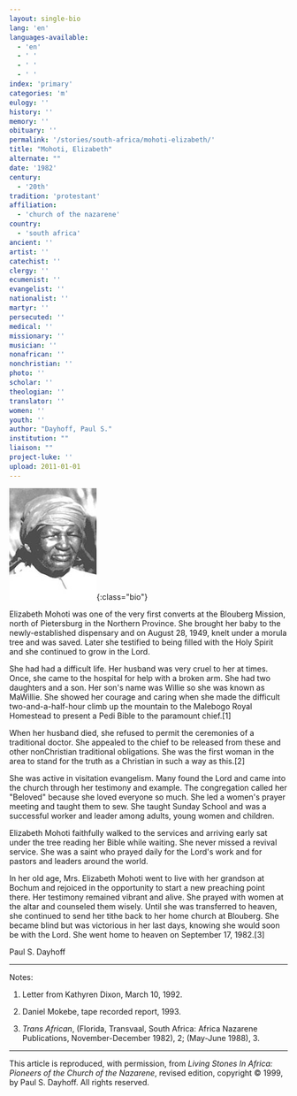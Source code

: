 ```yaml
---
layout: single-bio
lang: 'en'
languages-available:
  - 'en'
  - ' '
  - ' '
  - ' '
index: 'primary'
categories: 'm'
eulogy: ''
history: ''
memory: ''
obituary: ''
permalink: '/stories/south-africa/mohoti-elizabeth/'
title: "Mohoti, Elizabeth"
alternate: ""
date: '1982'
century:
  - '20th'
tradition: 'protestant'
affiliation:
  - 'church of the nazarene'
country:
  - 'south africa'
ancient: ''
artist: ''
catechist: ''
clergy: ''
ecumenist: ''
evangelist: ''
nationalist: ''
martyr: ''
persecuted: ''
medical: ''
missionary: ''
musician: ''
nonafrican: ''
nonchristian: ''
photo: ''
scholar: ''
theologian: ''
translator: ''
women: ''
youth: ''
author: "Dayhoff, Paul S."
institution: ""
liaison: ""
project-luke: ''
upload: 2011-01-01
---
```


![Elizabeth Mohoti](/images/bio-pics/southafrica/mohoti-elizabeth/mohoti_elizabeth.jpg){:class="bio"}

Elizabeth Mohoti was one of the very first converts at the Blouberg Mission, north of Pietersburg in the Northern Province.  She brought her baby to the newly-established dispensary and on August 28, 1949, knelt under a morula tree and was saved.  Later she testified to being filled with the Holy Spirit and she continued to grow in the Lord.

She had had a difficult life.  Her husband was very cruel to her at times.  Once, she came to the hospital for help with a broken arm.  She had two daughters and a son.  Her son's name was Willie so she was known as MaWillie.  She showed her courage and caring when she made the difficult two-and-a-half-hour climb up the mountain to the Malebogo Royal Homestead to present a Pedi Bible to the paramount chief.[1]

When her husband died, she refused to permit the ceremonies of a traditional doctor.  She appealed to the chief to be released from these and other nonChristian traditional obligations.  She was the first woman in the area to stand for the truth as a Christian in such a way as this.[2]

She was active in visitation evangelism. Many found the Lord and came into the church through her testimony and example.  The congregation called her "Beloved" because she loved everyone so much.  She led a women's prayer meeting and taught them to sew.  She taught Sunday School and was a successful worker and leader among adults, young women and children.

Elizabeth Mohoti faithfully walked to the services and arriving early sat under the tree reading her Bible while waiting.  She never missed a revival service.  She was a saint who prayed daily for the Lord's work and for pastors and leaders around the world.

In her old age, Mrs. Elizabeth Mohoti went to live with her grandson at Bochum and rejoiced in the opportunity to start a new preaching point there.  Her testimony remained vibrant and alive.  She prayed with women at the altar and counseled them wisely.  Until she was transferred to heaven, she continued to send her tithe back to her home church at Blouberg.  She became blind but was victorious in her last days, knowing she would soon be with the Lord. She went home to heaven on September 17, 1982.[3]

Paul S. Dayhoff

---

Notes:

1. Letter from Kathyren Dixon, March 10, 1992.

2. Daniel Mokebe, tape recorded report, 1993.

3. *Trans African*, (Florida, Transvaal, South Africa: Africa Nazarene Publications, November-December 1982), 2;  (May-June 1988), 3.

---

This article is reproduced, with permission, from *Living Stones In Africa: Pioneers of the Church of the Nazarene*, revised edition, copyright &copy; 1999, by Paul S. Dayhoff.  All rights reserved.